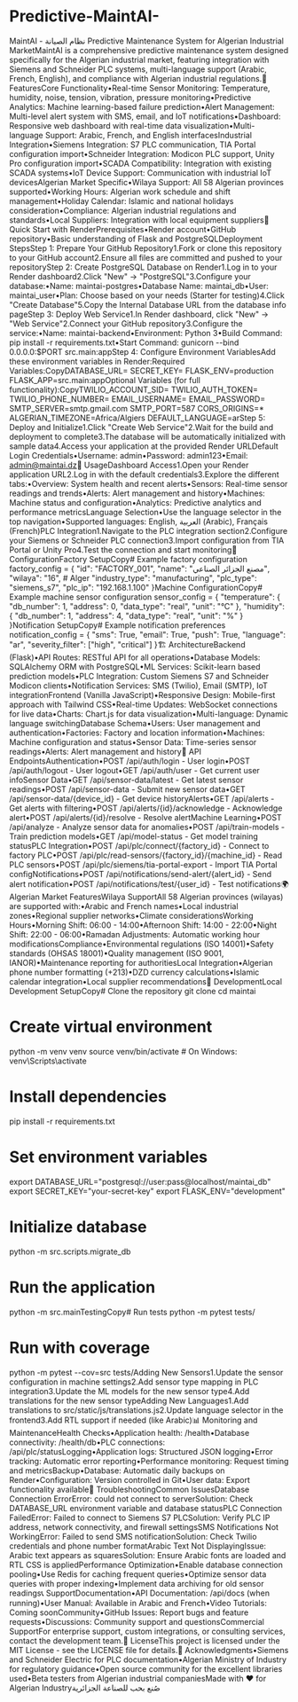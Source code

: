 # Predictive-MaintAI-
MaintAI - نظام الصيانة Predictive Maintenance System for Algerian Industrial MarketMaintAI is a comprehensive predictive maintenance system designed specifically for the Algerian industrial market, featuring integration with Siemens and Schneider PLC systems, multi-language support (Arabic, French, English), and compliance with Algerian industrial regulations.🌟 FeaturesCore Functionality•Real-time Sensor Monitoring: Temperature, humidity, noise, tension, vibration, pressure monitoring•Predictive Analytics: Machine learning-based failure prediction•Alert Management: Multi-level alert system with SMS, email, and IoT notifications•Dashboard: Responsive web dashboard with real-time data visualization•Multi-language Support: Arabic, French, and English interfacesIndustrial Integration•Siemens Integration: S7 PLC communication, TIA Portal configuration import•Schneider Integration: Modicon PLC support, Unity Pro configuration import•SCADA Compatibility: Integration with existing SCADA systems•IoT Device Support: Communication with industrial IoT devicesAlgerian Market Specific•Wilaya Support: All 58 Algerian provinces supported•Working Hours: Algerian work schedule and shift management•Holiday Calendar: Islamic and national holidays consideration•Compliance: Algerian industrial regulations and standards•Local Suppliers: Integration with local equipment suppliers🚀 Quick Start with RenderPrerequisites•Render account•GitHub repository•Basic understanding of Flask and PostgreSQLDeployment StepsStep 1: Prepare Your GitHub Repository1.Fork or clone this repository to your GitHub account2.Ensure all files are committed and pushed to your repositoryStep 2: Create PostgreSQL Database on Render1.Log in to your Render dashboard2.Click "New" → "PostgreSQL"3.Configure your database:•Name: maintai-postgres•Database Name: maintai_db•User: maintai_user•Plan: Choose based on your needs (Starter for testing)4.Click "Create Database"5.Copy the Internal Database URL from the database info pageStep 3: Deploy Web Service1.In Render dashboard, click "New" → "Web Service"2.Connect your GitHub repository3.Configure the service:•Name: maintai-backend•Environment: Python 3•Build Command: pip install -r requirements.txt•Start Command: gunicorn --bind 0.0.0.0:$PORT src.main:appStep 4: Configure Environment VariablesAdd these environment variables in Render:Required Variables:CopyDATABASE_URL=<your-postgres-internal-url>
SECRET_KEY=<generate-random-secret-key>
FLASK_ENV=production
FLASK_APP=src.main:appOptional Variables (for full functionality):CopyTWILIO_ACCOUNT_SID=<your-twilio-sid>
TWILIO_AUTH_TOKEN=<your-twilio-token>
TWILIO_PHONE_NUMBER=<your-twilio-phone>
EMAIL_USERNAME=<your-email>
EMAIL_PASSWORD=<your-email-password>
SMTP_SERVER=smtp.gmail.com
SMTP_PORT=587
CORS_ORIGINS=*
ALGERIAN_TIMEZONE=Africa/Algiers
DEFAULT_LANGUAGE=arStep 5: Deploy and Initialize1.Click "Create Web Service"2.Wait for the build and deployment to complete3.The database will be automatically initialized with sample data4.Access your application at the provided Render URLDefault Login Credentials•Username: admin•Password: admin123•Email: admin@maintai.dz📱 UsageDashboard Access1.Open your Render application URL2.Log in with the default credentials3.Explore the different tabs:•Overview: System health and recent alerts•Sensors: Real-time sensor readings and trends•Alerts: Alert management and history•Machines: Machine status and configuration•Analytics: Predictive analytics and performance metricsLanguage Selection•Use the language selector in the top navigation•Supported languages: English, العربية (Arabic), Français (French)PLC Integration1.Navigate to the PLC integration section2.Configure your Siemens or Schneider PLC connection3.Import configuration from TIA Portal or Unity Pro4.Test the connection and start monitoring🔧 ConfigurationFactory SetupCopy# Example factory configuration
factory_config = {
    "id": "FACTORY_001",
    "name": "مصنع الجزائر الصناعي",
    "wilaya": "16",  # Alger
    "industry_type": "manufacturing",
    "plc_type": "siemens_s7",
    "plc_ip": "192.168.1.100"
}Machine ConfigurationCopy# Example machine sensor configuration
sensor_config = {
    "temperature": {
        "db_number": 1,
        "address": 0,
        "data_type": "real",
        "unit": "°C"
    },
    "humidity": {
        "db_number": 1,
        "address": 4,
        "data_type": "real",
        "unit": "%"
    }
}Notification SetupCopy# Example notification preferences
notification_config = {
    "sms": True,
    "email": True,
    "push": True,
    "language": "ar",
    "severity_filter": ["high", "critical"]
}🏗️ ArchitectureBackend (Flask)•API Routes: RESTful API for all operations•Database Models: SQLAlchemy ORM with PostgreSQL•ML Services: Scikit-learn based prediction models•PLC Integration: Custom Siemens S7 and Schneider Modicon clients•Notification Services: SMS (Twilio), Email (SMTP), IoT integrationFrontend (Vanilla JavaScript)•Responsive Design: Mobile-first approach with Tailwind CSS•Real-time Updates: WebSocket connections for live data•Charts: Chart.js for data visualization•Multi-language: Dynamic language switchingDatabase Schema•Users: User management and authentication•Factories: Factory and location information•Machines: Machine configuration and status•Sensor Data: Time-series sensor readings•Alerts: Alert management and history🔌 API EndpointsAuthentication•POST /api/auth/login - User login•POST /api/auth/logout - User logout•GET /api/auth/user - Get current user infoSensor Data•GET /api/sensor-data/latest - Get latest sensor readings•POST /api/sensor-data - Submit new sensor data•GET /api/sensor-data/{device_id} - Get device historyAlerts•GET /api/alerts - Get alerts with filtering•POST /api/alerts/{id}/acknowledge - Acknowledge alert•POST /api/alerts/{id}/resolve - Resolve alertMachine Learning•POST /api/analyze - Analyze sensor data for anomalies•POST /api/train-models - Train prediction models•GET /api/model-status - Get model training statusPLC Integration•POST /api/plc/connect/{factory_id} - Connect to factory PLC•POST /api/plc/read-sensors/{factory_id}/{machine_id} - Read PLC sensors•POST /api/plc/siemens/tia-portal-export - Import TIA Portal configNotifications•POST /api/notifications/send-alert/{alert_id} - Send alert notification•POST /api/notifications/test/{user_id} - Test notifications🌍 Algerian Market FeaturesWilaya SupportAll 58 Algerian provinces (wilayas) are supported with:•Arabic and French names•Local industrial zones•Regional supplier networks•Climate considerationsWorking Hours•Morning Shift: 06:00 - 14:00•Afternoon Shift: 14:00 - 22:00•Night Shift: 22:00 - 06:00•Ramadan Adjustments: Automatic working hour modificationsCompliance•Environmental regulations (ISO 14001)•Safety standards (OHSAS 18001)•Quality management (ISO 9001, IANOR)•Maintenance reporting for authoritiesLocal Integration•Algerian phone number formatting (+213)•DZD currency calculations•Islamic calendar integration•Local supplier recommendations🔧 DevelopmentLocal Development SetupCopy# Clone the repository
git clone <your-repo-url>
cd maintai

# Create virtual environment
python -m venv venv
source venv/bin/activate  # On Windows: venv\Scripts\activate

# Install dependencies
pip install -r requirements.txt

# Set environment variables
export DATABASE_URL="postgresql://user:pass@localhost/maintai_db"
export SECRET_KEY="your-secret-key"
export FLASK_ENV="development"

# Initialize database
python -m src.scripts.migrate_db

# Run the application
python -m src.mainTestingCopy# Run tests
python -m pytest tests/

# Run with coverage
python -m pytest --cov=src tests/Adding New Sensors1.Update the sensor configuration in machine settings2.Add sensor type mapping in PLC integration3.Update the ML models for the new sensor type4.Add translations for the new sensor typeAdding New Languages1.Add translations to src/static/js/translations.js2.Update language selector in the frontend3.Add RTL support if needed (like Arabic)📊 Monitoring and MaintenanceHealth Checks•Application health: /health•Database connectivity: /health/db•PLC connections: /api/plc/statusLogging•Application logs: Structured JSON logging•Error tracking: Automatic error reporting•Performance monitoring: Request timing and metricsBackup•Database: Automatic daily backups on Render•Configuration: Version controlled in Git•User data: Export functionality available🚨 TroubleshootingCommon IssuesDatabase Connection ErrorError: could not connect to serverSolution: Check DATABASE_URL environment variable and database statusPLC Connection FailedError: Failed to connect to Siemens S7 PLCSolution: Verify PLC IP address, network connectivity, and firewall settingsSMS Notifications Not WorkingError: Failed to send SMS notificationSolution: Check Twilio credentials and phone number formatArabic Text Not DisplayingIssue: Arabic text appears as squaresSolution: Ensure Arabic fonts are loaded and RTL CSS is appliedPerformance Optimization•Enable database connection pooling•Use Redis for caching frequent queries•Optimize sensor data queries with proper indexing•Implement data archiving for old sensor readings📞 SupportDocumentation•API Documentation: /api/docs (when running)•User Manual: Available in Arabic and French•Video Tutorials: Coming soonCommunity•GitHub Issues: Report bugs and feature requests•Discussions: Community support and questionsCommercial SupportFor enterprise support, custom integrations, or consulting services, contact the development team.📄 LicenseThis project is licensed under the MIT License - see the LICENSE file for details.🙏 Acknowledgments•Siemens and Schneider Electric for PLC documentation•Algerian Ministry of Industry for regulatory guidance•Open source community for the excellent libraries used•Beta testers from Algerian industrial companiesMade with ❤️ for Algerian Industryصُنع بحب للصناعة الجزائرية
